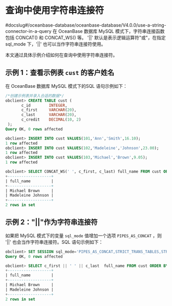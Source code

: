 # 查询中使用字符串连接符
#docslug#/oceanbase-database/oceanbase-database/V4.0.0/use-a-string-connector-in-a-query
在 OceanBase 数据库 MySQL 模式下，字符串连接函数包括 CONCAT() 和 CONCAT_WS() 等。 '\|\|' 默认是表示逻辑运算符"或"，在指定 sql_mode 下，'\|\|' 也可以当作字符串连接符使用。

本文通过具体示例介绍如何在查询中使用字符串连接符。

## 示例 1：查看示例表 `cust` 的客户姓名

在 OceanBase 数据库 MySQL 模式下的SQL 语句示例如下：

```sql
/*创建示例表并录入合适的数据*/
obclient> CREATE TABLE cust (
       c_id        INTEGER,
       c_first     VARCHAR(20),
       c_last      VARCHAR(20),
       c_credit    DECIMAL(10, 2)
 );
Query OK, 0 rows affected

obclient> INSERT INTO cust VALUES(101,'Ann','Smith',16.10);
1 row affected
obclient> INSERT INTO cust VALUES(102,'Madeleine','Johnson',23.00);
1 row affected
obclient> INSERT INTO cust VALUES(103,'Michael','Brown',9.05);
1 row affected

obclient> SELECT CONCAT_WS(' ', c_first, c_last) full_name FROM cust ORDER BY c_last LIMIT 2;
+-------------------+
| full_name         |
+-------------------+
| Michael Brown     |
| Madeleine Johnson |
+-------------------+
2 rows in set
```

## 示例 2："\|\|"作为字符串连接符

如果把 MySQL 模式下的变量 `sql_mode` 值增加一个选项 `PIPES_AS_CONCAT` ，则 '\|\|' 也会当作字符串连接符。SQL 语句示例如下：

```sql
obclient> SET SESSION sql_mode='PIPES_AS_CONCAT,STRICT_TRANS_TABLES,STRICT_ALL_TABLES';
Query OK, 0 rows affected

obclient> SELECT c_first || ' ' || c_last  full_name FROM cust ORDER BY c_last LIMIT 2;
+-------------------+
| full_name         |
+-------------------+
| Michael Brown     |
| Madeleine Johnson |
+-------------------+
2 rows in set
```
